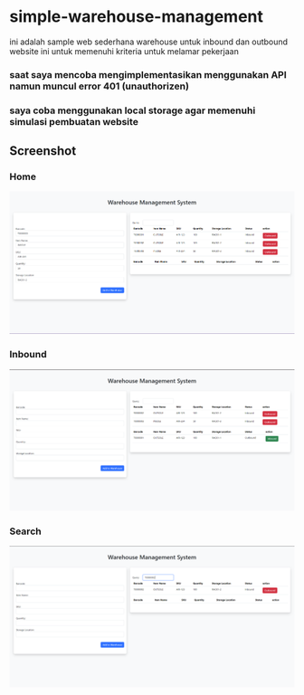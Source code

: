 # simple-warehouse-management
ini adalah sample web sederhana warehouse untuk inbound dan outbound
website ini untuk memenuhi kriteria untuk melamar pekerjaan

### saat saya mencoba mengimplementasikan menggunakan API namun muncul error 401 (unauthorizen)
### saya coba menggunakan local storage agar memenuhi simulasi pembuatan website

## Screenshot

### Home
![Home](https://github.com/zkgogreen/simple-warehouse-management/blob/main/home.png?raw=true)

### Inbound
![Inbound](https://github.com/zkgogreen/simple-warehouse-management/blob/main/inbound.png?raw=true)

### Search
![Search](https://github.com/zkgogreen/simple-warehouse-management/blob/main/search.png)
